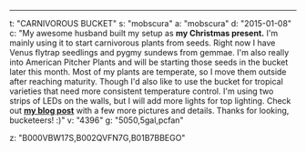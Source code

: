 ---
t: "CARNIVOROUS BUCKET"
s: "mobscura"
a: "mobscura"
d: "2015-01-08"
c: "My awesome husband built my setup as <strong>my Christmas present.</strong> I'm mainly using it to start carnivorous plants from seeds. Right now I have Venus flytrap seedlings and pygmy sundews from gemmae. I'm also really into American Pitcher Plants and will be starting those seeds in the bucket later this month. Most of my plants are temperate, so I move them outside after reaching maturity. Though I'd also like to use the bucket for tropical varieties that need more consistent temperature control. I'm using two strips of LEDs on the walls, but I will add more lights for top lighting. Check out <a href='http://www.thecarnivoregirl.com/space-bucket'><strong>my blog post</strong></a> with a few more pictures and details. Thanks for looking, bucketeers! :)"
v: "4396"
g: "5050,5gal,pcfan"

z: "B000VBW17S,B002QVFN7G,B01B7BBEGO"
